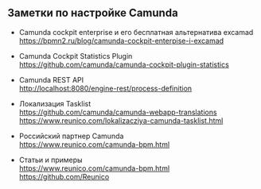 ## Заметки по настройке Camunda

* Camunda cockpit enterprise и его бесплатная альтернатива excamad     
<https://bpmn2.ru/blog/camunda-cockpit-enterpise-i-excamad>

* Camunda Cockpit Statistics Plugin    
<https://github.com/camunda/camunda-cockpit-plugin-statistics>

* Camunda REST API    
<http://localhost:8080/engine-rest/process-definition>

* Локализация Tasklist    
<https://github.com/camunda/camunda-webapp-translations>    
<https://www.reunico.com/lokalizacziya-camunda-tasklist.html>

* Российский партнер Camunda    
<https://www.reunico.com/camunda-bpm.html>

* Статьи и примеры    
<https://www.reunico.com/camunda-bpm.html>    
<https://github.com/Reunico>
